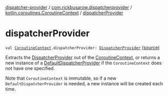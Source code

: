 [dispatcher-provider](../../index.md) / [com.rickbusarow.dispatcherprovider](../index.md) / [kotlin.coroutines.CoroutineContext](index.md) / [dispatcherProvider](./dispatcher-provider.md)

# dispatcherProvider

`val `[`CoroutineContext`](https://kotlinlang.org/api/latest/jvm/stdlib/kotlin.coroutines/-coroutine-context/index.html)`.dispatcherProvider: `[`DispatcherProvider`](../-dispatcher-provider/index.md) [(source)](https://github.com/RBusarow/Dispatch/tree/master/dispatcher-provider/src/main/java/com/rickbusarow/dispatcherprovider/CoroutineScopeExt.kt#L90)

Extracts the [DispatcherProvider](../-dispatcher-provider/index.md) out of the [CoroutineContext](https://kotlinlang.org/api/latest/jvm/stdlib/kotlin.coroutines/-coroutine-context/index.html),
or returns a new instance of a [DefaultDispatcherProvider](../-default-dispatcher-provider/index.md) if the `CoroutineContext`
does not have one specified.

Note that `CoroutineContext` is immutable, so if a new `DefaultDispatcherProvider` is needed,
a new instance will be created each time.

